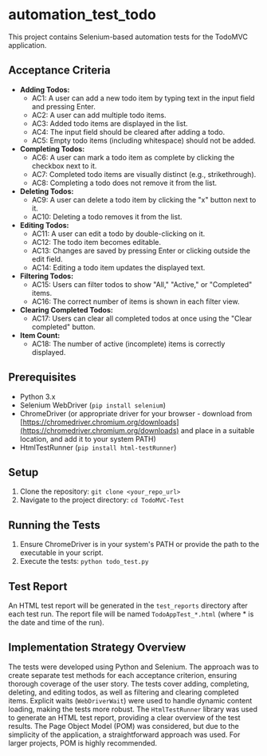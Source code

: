 # automation_test_todo

This project contains Selenium-based automation tests for the TodoMVC application.

## Acceptance Criteria

*   **Adding Todos:**
    *   AC1: A user can add a new todo item by typing text in the input field and pressing Enter.
    *   AC2: A user can add multiple todo items.
    *   AC3: Added todo items are displayed in the list.
    *   AC4: The input field should be cleared after adding a todo.
    *   AC5: Empty todo items (including whitespace) should not be added.
*   **Completing Todos:**
    *   AC6: A user can mark a todo item as complete by clicking the checkbox next to it.
    *   AC7: Completed todo items are visually distinct (e.g., strikethrough).
    *   AC8: Completing a todo does not remove it from the list.
*   **Deleting Todos:**
    *   AC9: A user can delete a todo item by clicking the "x" button next to it.
    *   AC10: Deleting a todo removes it from the list.
*   **Editing Todos:**
    *   AC11: A user can edit a todo by double-clicking on it.
    *   AC12: The todo item becomes editable.
    *   AC13: Changes are saved by pressing Enter or clicking outside the edit field.
    *   AC14: Editing a todo item updates the displayed text.
*   **Filtering Todos:**
    *   AC15: Users can filter todos to show "All," "Active," or "Completed" items.
    *   AC16: The correct number of items is shown in each filter view.
*   **Clearing Completed Todos:**
    *   AC17: Users can clear all completed todos at once using the "Clear completed" button.
*   **Item Count:**
    *   AC18: The number of active (incomplete) items is correctly displayed.

## Prerequisites

*   Python 3.x
*   Selenium WebDriver (`pip install selenium`)
*   ChromeDriver (or appropriate driver for your browser - download from [https://chromedriver.chromium.org/downloads](https://chromedriver.chromium.org/downloads) and place in a suitable location, and add it to your system PATH)
*   HtmlTestRunner (`pip install html-testRunner`)

## Setup

1.  Clone the repository: `git clone <your_repo_url>`
2.  Navigate to the project directory: `cd TodoMVC-Test`

## Running the Tests

1.  Ensure ChromeDriver is in your system's PATH or provide the path to the executable in your script.
2.  Execute the tests: `python todo_test.py`

## Test Report

An HTML test report will be generated in the `test_reports` directory after each test run.  The report file will be named `TodoAppTest_*.html` (where * is the date and time of the run).

## Implementation Strategy Overview

The tests were developed using Python and Selenium. The approach was to create separate test methods for each acceptance criterion, ensuring thorough coverage of the user story.  The tests cover adding, completing, deleting, and editing todos, as well as filtering and clearing completed items.  Explicit waits (`WebDriverWait`) were used to handle dynamic content loading, making the tests more robust. The `HtmlTestRunner` library was used to generate an HTML test report, providing a clear overview of the test results.  The Page Object Model (POM) was considered, but due to the simplicity of the application, a straightforward approach was used.  For larger projects, POM is highly recommended.
